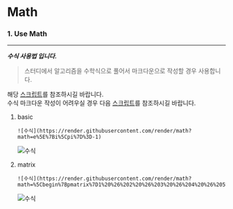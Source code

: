 # Math

### 1. Use Math

---

**_수식 사용법 입니다._**

> 스터디에서 알고리즘을 수학식으로 풀어서 마크다운으로 작성할 경우 사용합니다.

해당 [스크립트](https://jsfiddle.net/8ndx694g/)를 참조하시길 바랍니다.  
수식 마크다운 작성이 어려우실 경우 다음 [스크립트](https://www.codecogs.com/latex/eqneditor.php)를 참조하시길 바랍니다.

1.  basic

    ```
    ![수식](https://render.githubusercontent.com/render/math?math=e%5E%7Bi%5Cpi%7D%3D-1)
    ```

    ![수식](https://render.githubusercontent.com/render/math?math=e%5E%7Bi%5Cpi%7D%3D-1)

2.  matrix

    ```
    ![수식](https://render.githubusercontent.com/render/math?math=%5Cbegin%7Bpmatrix%7D1%20%26%202%20%26%203%20%26%204%20%26%205%20%26%206%20%26%20%5C%5C7%20%26%208%20%26%209%20%26%2010%20%26%2011%20%26%2012%20%26%20%5C%5C13%20%26%2014%20%26%2015%20%26%2016%20%26%2017%20%26%2018%20%26%5Cend%7Bpmatrix%7D)
    ```

    ![수식](https://render.githubusercontent.com/render/math?math=%5Cbegin%7Bpmatrix%7D1%20%26%202%20%26%203%20%26%204%20%26%205%20%26%206%20%26%20%5C%5C7%20%26%208%20%26%209%20%26%2010%20%26%2011%20%26%2012%20%26%20%5C%5C13%20%26%2014%20%26%2015%20%26%2016%20%26%2017%20%26%2018%20%26%5Cend%7Bpmatrix%7D)
